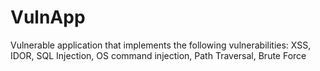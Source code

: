 # VulnApp
Vulnerable application that implements the following vulnerabilities: XSS, IDOR, SQL Injection, OS command injection, Path Traversal, Brute Force
